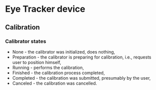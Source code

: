 ﻿# Eye Tracker device


## Calibration

### Calibrator states
* None - the calibrator was initialized, does nothing,
* Preparation - the calibrator is preparing for calibration, i.e., requests user to position himself, 
* Running - performs the calibration,
* Finished - the calibration process completed,
* Completed - the calibration was submitted, presumably by the user,
* Canceled - the calibration was cancelled.